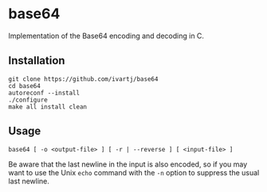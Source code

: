 base64
======

Implementation of the Base64 encoding and decoding in C.


Installation
------------

    git clone https://github.com/ivartj/base64
    cd base64
    autoreconf --install
    ./configure
    make all install clean


Usage
-----

    base64 [ -o <output-file> ] [ -r | --reverse ] [ <input-file> ]

Be aware that the last newline in the input is also encoded, so if you may want
to use the Unix `echo` command with the `-n` option to suppress the usual last
newline.
